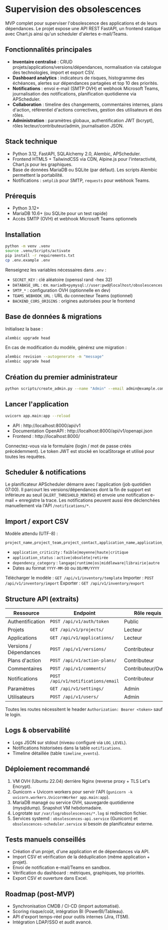 # Supervision des obsolescences

MVP complet pour superviser l'obsolescence des applications et de leurs dépendances. Le projet expose une API REST FastAPI, un frontend statique avec Chart.js ainsi qu'un scheduler d'alertes e-mail/Teams.

## Fonctionnalités principales

- **Inventaire centralisé** : CRUD projets/applications/versions/dépendances, normalisation via catalogue des technologies, import et export CSV.
- **Dashboard analytics** : indicateurs de risques, histogramme des échéances, alertes sur dépendances partagées et top 10 des priorités.
- **Notifications** : envoi e-mail (SMTP OVH) et webhook Microsoft Teams, journalisation des notifications, planification quotidienne via APScheduler.
- **Collaboration** : timeline des changements, commentaires internes, plans d'action, référentiel d'actions correctives, gestion des utilisateurs et des rôles.
- **Administration** : paramètres globaux, authentification JWT (bcrypt), rôles lecteur/contributeur/admin, journalisation JSON.

## Stack technique

- Python 3.12, FastAPI, SQLAlchemy 2.0, Alembic, APScheduler.
- Frontend HTML5 + TailwindCSS via CDN, Alpine.js pour l'interactivité, Chart.js pour les graphiques.
- Base de données MariaDB ou SQLite (par défaut). Les scripts Alembic permettent la portabilité.
- Notifications : `smtplib` pour SMTP, `requests` pour webhook Teams.

## Prérequis

- Python 3.12+
- MariaDB 10.6+ (ou SQLite pour un test rapide)
- Accès SMTP (OVH) et webhook Microsoft Teams optionnels

## Installation

```bash
python -m venv .venv
source .venv/Scripts/activate
pip install -r requirements.txt
cp .env.example .env
```

Renseignez les variables nécessaires dans `.env` :

- `SECRET_KEY` : clé aléatoire (openssl rand -hex 32)
- `DATABASE_URL` : ex. `mariadb+pymysql://user:pwd@localhost/obsolescences`
- `SMTP_*` : configuration OVH (optionnelle en dev)
- `TEAMS_WEBHOOK_URL` : URL du connecteur Teams (optionnel)
- `BACKEND_CORS_ORIGINS` : origines autorisées pour le frontend

## Base de données & migrations

Initialisez la base :

```bash
alembic upgrade head
```

En cas de modification du modèle, générez une migration :

```bash
alembic revision --autogenerate -m "message"
alembic upgrade head
```

## Création du premier administrateur

```bash
python scripts/create_admin.py --name "Admin" --email admin@example.com --password "ChangeMe123!"
```

## Lancer l'application

```bash
uvicorn app.main:app --reload
```

- API : http://localhost:8000/api/v1
- Documentation OpenAPI : http://localhost:8000/api/v1/openapi.json
- Frontend : http://localhost:8000/

Connectez-vous via le formulaire (login / mot de passe créés précédemment). Le token JWT est stocké en localStorage et utilisé pour toutes les requêtes.

## Scheduler & notifications

Le planificateur APScheduler démarre avec l'application (job quotidien 07:00). Il parcourt les versions/dépendances dont la fin de support est inférieure au seuil (`ALERT_THRESHOLD_MONTHS`) et envoie une notification e-mail + enregistre la trace. Les notifications peuvent aussi être déclenchées manuellement via l'API `/notifications/*`.

## Import / export CSV

Modèle attendu (UTF-8) :

```
project_name,project_team,project_contact,application_name,application_description,application_owner,application_criticity,application_status,version_number,version_end_of_support,version_end_of_contract,dependency_category,dependency_name,dependency_version,dependency_end_of_support
```

- `application_criticity` : `faible|moyenne|haute|critique`
- `application_status` : `active|obsolète|retirée`
- `dependency_category` : `langage|runtime|os|middleware|librairie|autre`
- Dates au format `YYYY-MM-DD` ou `DD/MM/YYYY`

Télécharger le modèle : `GET /api/v1/inventory/template`
Importer : `POST /api/v1/inventory/import`
Exporter : `GET /api/v1/inventory/export`

## Structure API (extraits)

| Ressource | Endpoint | Rôle requis |
|-----------|----------|-------------|
| Authentification | `POST /api/v1/auth/token` | Public |
| Projets | `GET /api/v1/projects/` | Lecteur |
| Applications | `GET /api/v1/applications/` | Lecteur |
| Versions / Dépendances | `POST /api/v1/versions/` | Contributeur |
| Plans d'action | `POST /api/v1/action-plans/` | Contributeur |
| Commentaires | `POST /api/v1/comments/` | Contributeur/Owner |
| Notifications | `POST /api/v1/notifications/email` | Contributeur |
| Paramètres | `GET /api/v1/settings/` | Admin |
| Utilisateurs | `POST /api/v1/users/` | Admin |

Toutes les routes nécessitent le header `Authorization: Bearer <token>` sauf le login.

## Logs & observabilité

- Logs JSON sur stdout (niveau configuré via `LOG_LEVEL`).
- Notifications historisées dans la table `notifications`.
- Timeline détaillée (table `timeline_events`).

## Déploiement recommandé

1. VM OVH (Ubuntu 22.04) derrière Nginx (reverse proxy + TLS Let's Encrypt).
2. Gunicorn + Uvicorn workers pour servir l'API (`gunicorn -k uvicorn.workers.UvicornWorker app.main:app`).
3. MariaDB managé ou service OVH, sauvegarde quotidienne (mysqldump). Snapshot VM hebdomadaire.
4. Logrotate sur `/var/log/obsolescences/*.log` si redirection fichier.
5. Services systemd : `obsolescences-api.service` (Gunicorn) et `obsolescences-scheduler.service` si besoin de planificateur externe.

## Tests manuels conseillés

- Création d'un projet, d'une application et de dépendances via API.
- Import CSV et vérification de la déduplication (même application + projet).
- Envoi de notification e-mail/Teams en sandbox.
- Vérification du dashboard : métriques, graphiques, top priorités.
- Export CSV et ouverture dans Excel.

## Roadmap (post-MVP)

- Synchronisation CMDB / CI-CD (import automatisé).
- Scoring risque/coût, intégration BI (PowerBI/Tableau).
- API d'export temps-réel pour outils internes (Jira, ITSM).
- Intégration LDAP/SSO et audit avancé.
